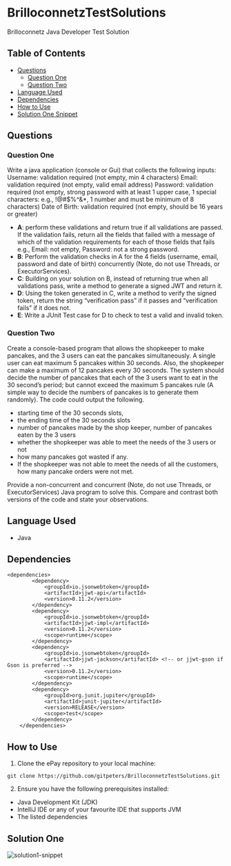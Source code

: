 # BrilloconnetzTestSolutions
Brilloconnetz Java Developer Test Solution

## Table of Contents

- [Questions](#questions)
  - [Question One](#question-one)
  - [Question Two](#question-two)
- [Language Used](#language-used)
- [Dependencies](#dependencies)
- [How to Use](#how-to-use)
- [Solution One Snippet](#solution-one)

## Questions

### Question One
Write a java application (console or Gui) that collects the following inputs:
Username: validation required (not empty, min 4 characters)
Email: validation required (not empty, valid email address)
Password: validation required (not empty, strong password with at least 1 upper case, 1 special
characters: e.g., !@#$%^&*, 1 number and must be minimum of 8 characters)
Date of Birth: validation required (not empty, should be 16 years or greater)
- **A**: perform these validations and return true if all validations are passed. If the validation fails, return
        all the fields that failed with a message of which of the validation requirements for each of those
        fields that fails e.g., Email: not empty, Password: not a strong password.
- **B**: Perform the validation checks in A for the 4 fields (username, email, password and date of birth)
  concurrently (Note, do not use Threads, or ExecutorServices).
- **C**: Building on your solution on B, instead of returning true when all validations pass, write a method
to generate a signed JWT and return it.
- **D**: Using the token generated in C, write a method to verify the signed token, return the string
“verification pass” if it passes and “verification fails” if it does not.
- **E**: Write a JUnit Test case for D to check to test a valid and invalid token.

### Question Two
Create a console-based program that allows the shopkeeper to make pancakes, and the 3 users
can eat the pancakes simultaneously. A single user can eat maximum 5 pancakes within 30 seconds.
Also, the shopkeeper can make a maximum of 12 pancakes every 30 seconds. The system should
decide the number of pancakes that each of the 3 users want to eat in the 30 second’s period; but
cannot exceed the maximum 5 pancakes rule (A simple way to decide the numbers of pancakes is to
generate them randomly). The code could output the following.
- starting time of the 30 seconds slots,
- the ending time of the 30 seconds slots
- number of pancakes made by the shop keeper, number of pancakes eaten by the 3 users
- whether the shopkeeper was able to meet the needs of the 3 users or not
- how many pancakes got wasted if any.
- If the shopkeeper was not able to meet the needs of all the customers, how many pancake
orders were not met.

Provide a non-concurrent and concurrent (Note, do not use Threads, or ExecutorServices) Java
program to solve this. Compare and contrast both versions of the code and state your observations.


## Language Used
- Java

## Dependencies

```maven
<dependencies>
        <dependency>
            <groupId>io.jsonwebtoken</groupId>
            <artifactId>jjwt-api</artifactId>
            <version>0.11.2</version>
        </dependency>
        <dependency>
            <groupId>io.jsonwebtoken</groupId>
            <artifactId>jjwt-impl</artifactId>
            <version>0.11.2</version>
            <scope>runtime</scope>
        </dependency>
        <dependency>
            <groupId>io.jsonwebtoken</groupId>
            <artifactId>jjwt-jackson</artifactId> <!-- or jjwt-gson if Gson is preferred -->
            <version>0.11.2</version>
            <scope>runtime</scope>
        </dependency>
        <dependency>
            <groupId>org.junit.jupiter</groupId>
            <artifactId>junit-jupiter</artifactId>
            <version>RELEASE</version>
            <scope>test</scope>
        </dependency>
    </dependencies>
```

## How to Use

1. Clone the ePay repository to your local machine:
```git
git clone https://github.com/gitpeters/BrilloconnetzTestSolutions.git
```

2. Ensure you have the following prerequisites installed:
- Java Development Kit (JDK)
- IntelliJ IDE or any of your favourite IDE that supports JVM
- The listed dependencies

## Solution One
![solution1-snippet](https://github.com/gitpeters/BrilloconnetzTestSolutions/assets/111524304/bbf86f3b-f0fb-4968-a3ff-2d673ea770a0)




